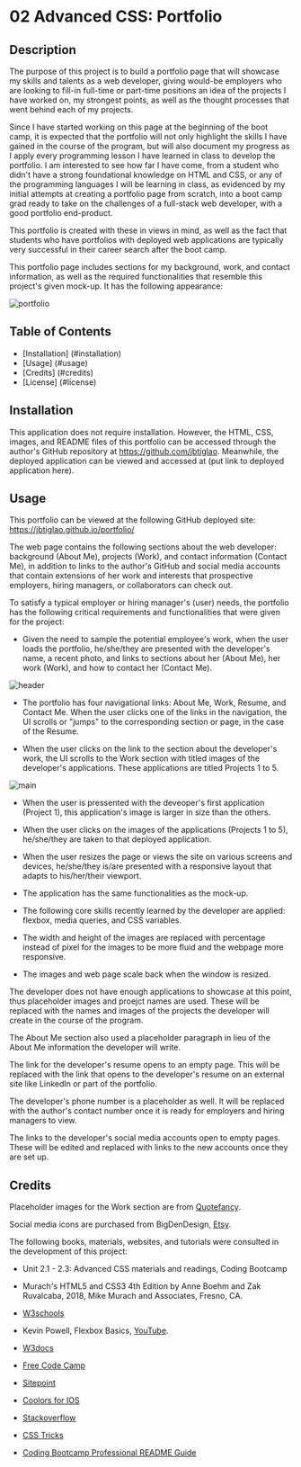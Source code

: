 # 02 Advanced CSS: Portfolio

## Description

The purpose of this project is to build a portfolio page that will showcase my skills and talents as a web developer, giving would-be employers who are looking to fill-in full-time or part-time positions an idea of the projects I have worked on, my strongest points, as well as the thought processes that went behind each of my projects.

Since I have started working on this page at the beginning of the boot camp, it is expected that the portfolio will not only highlight the skills I have gained in the course of the program, but will also document my progress as I apply every programming lesson I have learned in class to develop the portfolio. I am interested to see how far I have come, from a student who didn't have a strong foundational knowledge on HTML and CSS, or any of the programming languages I will be learning in class, as evidenced by my initial attempts at creating a portfolio page from scratch, into a boot camp grad ready to take on the challenges of a full-stack web developer, with a good portfolio end-product.

This portfolio is created with these in views in mind, as well as the fact that students who have portfolios with deployed web applications are typically very successful in their career search after the boot camp.

This portfolio page includes sections for my background, work, and contact information, as well as the required functionalities that resemble this project's given mock-up. It has the following appearance: 

![portfolio](./assets/images/screencap1_jtportfolio.jpg)


## Table of Contents

- [Installation] (#installation)
- [Usage] (#usage)
- [Credits] (#credits)
- [License] (#license)


## Installation

This application does not require installation. However, the HTML, CSS, images, and README files of this portfolio can be accessed through the author's GitHub repository at https://github.com/jbtiglao. Meanwhile, the deployed application can be viewed and accessed at (put link to deployed application here).

## Usage

This portfolio can be viewed at the following GitHub deployed site: https://jbtiglao.github.io/portfolio/

The web page contains the following sections about the web developer: background (About Me), projects (Work), and contact information (Contact Me), in addition to links to the author's GitHub and social media accounts that contain extensions of her work and interests that prospective employers, hiring managers, or collaborators can check out. 


To satisfy a typical employer or hiring manager's (user) needs, the portfolio has the following critical requirements and functionalities that were given for the project:

- Given the need to sample the potential employee's work, when the user loads the portfolio, he/she/they are presented with the developer's name, a recent photo, and links to sections about her (About Me), her work (Work), and how to contact her (Contact Me).

![header](./assets/images/screencap2_jtportfolio.jpg)

- The portfolio has four navigational links: About Me, Work, Resume, and Contact Me. When the user clicks one of the links in the navigation, the UI scrolls or "jumps" to the corresponding section or page, in the case of the Resume.

- When the user clicks on the link to the section about the developer's work, the UI scrolls to the Work section with titled images of the developer's applications. These applications are titled Projects 1 to 5.

![main](./assets/images/screencap3_jtportfolio.jpg)

- When the user is pressented with the deveoper's first application (Project 1), this application's image is larger in size than the others.

- When the user clicks on the images of the applications (Projects 1 to 5), he/she/they are taken to that deployed application.

- When the user resizes the page or views the site on various screens and devices, he/she/they is/are presented with a responsive layout that adapts to his/her/their viewport.

- The application has the same functionalities as the mock-up.

- The following core skills recently learned by the developer are applied: flexbox, media queries, and CSS variables. 

- The width and height of the images are replaced with percentage instead of pixel for the images to be more fluid and the webpage more responsive.

- The images and web page scale back when the window is resized.


The developer does not have enough applications to showcase at this point, thus placeholder images and proejct names are used. These will be replaced with the names and images of the projects the developer will create in the course of the program.

The About Me section also used a placeholder paragraph in lieu of the About Me information the developer will write.

The link for the developer's resume opens to an empty page. This will be replaced with the link that opens to the developer's resume on an external site like LinkedIn or part of the portfolio.

The developer's phone number is a placeholder as well. It will be replaced with the author's contact number once it is ready for employers and hiring managers to view. 

The links to the developer's social media accounts open to empty pages. These will be edited and replaced with links to the new accounts once they are set up. 


## Credits

Placeholder images for the Work section are from [Quotefancy](https://www.quotefancy.com).

Social media icons are purchased from BigDenDesign, [Etsy](https://www.etsy.com).

The following books, materials, websites, and tutorials were consulted in the development of this project:

- Unit 2.1 - 2.3: Advanced CSS materials and readings, Coding Bootcamp 

- Murach's HTML5 and CSS3 4th Edition by Anne Boehm and Zak Ruvalcaba, 2018, Mike Murach and Associates, Fresno, CA.

- [W3schools](https://www.w3schools.com)

- Kevin Powell, Flexbox Basics, [YouTube](https://www.youtube.com).

- [W3docs](https://www.w3docs.com)

- [Free Code Camp](https://freecodecamp.org)

- [Sitepoint](https://sitepoint.com)

- [Coolors for IOS](https://www.coolors.co)

- [Stackoverflow](https://www.stackoverflow.com)

- [CSS Tricks](https://csstricks.com)

- [Coding Bootcamp Professional README Guide](httpss://coding-boot-camp.github.io/full-stack/github/professional-readme-guide)

